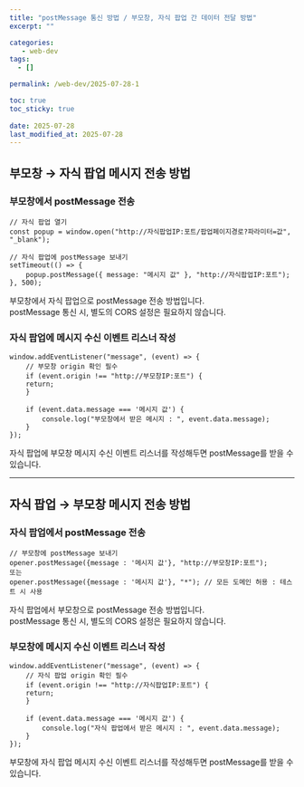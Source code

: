 ```yaml
---
title: "postMessage 통신 방법 / 부모창, 자식 팝업 간 데이터 전달 방법"
excerpt: ""

categories:
   - web-dev
tags:
  - []

permalink: /web-dev/2025-07-28-1

toc: true
toc_sticky: true
 
date: 2025-07-28
last_modified_at: 2025-07-28
---
```


## 부모창 → 자식 팝업 메시지 전송 방법

### 부모창에서 postMessage 전송
```
// 자식 팝업 열기
const popup = window.open("http://자식팝업IP:포트/팝업페이지경로?파라미터=값", "_blank");

// 자식 팝업에 postMessage 보내기
setTimeout(() => {
    popup.postMessage({ message: "메시지 값" }, "http://자식팝업IP:포트");
}, 500);
```
부모창에서 자식 팝업으로 postMessage 전송 방법입니다.  
postMessage 통신 시, 별도의 CORS 설정은 필요하지 않습니다.

### 자식 팝업에 메시지 수신 이벤트 리스너 작성
```
window.addEventListener("message", (event) => {
    // 부모창 origin 확인 필수
    if (event.origin !== "http://부모창IP:포트") {
    return;
    }

    if (event.data.message === '메시지 값') {
        console.log("부모창에서 받은 메시지 : ", event.data.message);
    }
});
```
자식 팝업에 부모창 메시지 수신 이벤트 리스너를 작성해두면 postMessage를 받을 수 있습니다.

---

## 자식 팝업 → 부모창 메시지 전송 방법

### 자식 팝업에서 postMessage 전송
```
// 부모창에 postMessage 보내기
opener.postMessage({message : '메시지 값'}, "http://부모창IP:포트");
또는
opener.postMessage({message : '메시지 값'}, "*"); // 모든 도메인 허용 : 테스트 시 사용
```
자식 팝업에서 부모창으로 postMessage 전송 방법입니다.  
postMessage 통신 시, 별도의 CORS 설정은 필요하지 않습니다.

### 부모창에 메시지 수신 이벤트 리스너 작성
```
window.addEventListener("message", (event) => {
    // 자식 팝업 origin 확인 필수
    if (event.origin !== "http://자식팝업IP:포트") {
    return;
    }

    if (event.data.message === '메시지 값') {
        console.log("자식 팝업에서 받은 메시지 : ", event.data.message);
    }
});
```
부모창에 자식 팝업 메시지 수신 이벤트 리스너를 작성해두면 postMessage를 받을 수 있습니다.

